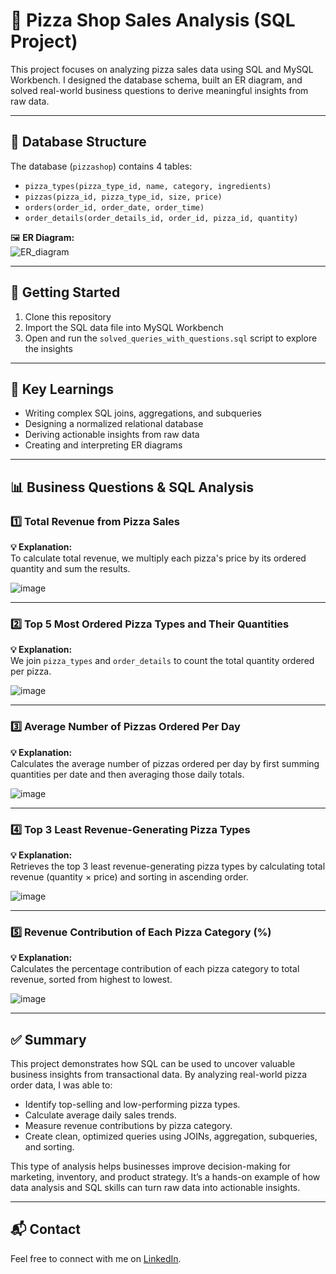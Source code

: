 # 🍕 Pizza Shop Sales Analysis (SQL Project)

This project focuses on analyzing pizza sales data using SQL and MySQL Workbench. I designed the database schema, built an ER diagram, and solved real-world business questions to derive meaningful insights from raw data.

---

## 🧱 Database Structure

The database (`pizzashop`) contains 4 tables:

- `pizza_types(pizza_type_id, name, category, ingredients)`
- `pizzas(pizza_id, pizza_type_id, size, price)`
- `orders(order_id, order_date, order_time)`
- `order_details(order_details_id, order_id, pizza_id, quantity)`

🖼️ **ER Diagram:**  
![ER_diagram](https://github.com/user-attachments/assets/6d016e19-d884-4204-a225-f9ceb6b30669)

---

## 🚀 Getting Started

1. Clone this repository  
2. Import the SQL data file into MySQL Workbench  
3. Open and run the `solved_queries_with_questions.sql` script to explore the insights  

---

## 📘 Key Learnings

- Writing complex SQL joins, aggregations, and subqueries  
- Designing a normalized relational database  
- Deriving actionable insights from raw data  
- Creating and interpreting ER diagrams  

---

## 📊 Business Questions & SQL Analysis

### 1️⃣ Total Revenue from Pizza Sales

**💡 Explanation:**  
To calculate total revenue, we multiply each pizza's price by its ordered quantity and sum the results.

![image](https://github.com/user-attachments/assets/4adc329d-8d93-4fcc-b83e-08ae757f31b3)

---

### 2️⃣ Top 5 Most Ordered Pizza Types and Their Quantities

**💡 Explanation:**  
We join `pizza_types` and `order_details` to count the total quantity ordered per pizza.

![image](https://github.com/user-attachments/assets/89a4039d-f135-4824-bf57-90ac47d7c9f2)

---

### 3️⃣ Average Number of Pizzas Ordered Per Day

**💡 Explanation:**  
Calculates the average number of pizzas ordered per day by first summing quantities per date and then averaging those daily totals.

![image](https://github.com/user-attachments/assets/c9dd13b1-aec0-471f-bf21-f0822a0b235d)

---

### 4️⃣ Top 3 Least Revenue-Generating Pizza Types

**💡 Explanation:**  
Retrieves the top 3 least revenue-generating pizza types by calculating total revenue (quantity × price) and sorting in ascending order.

![image](https://github.com/user-attachments/assets/bd1822cf-08ab-4381-956d-4826e828bc3f)

---

### 5️⃣ Revenue Contribution of Each Pizza Category (%)

**💡 Explanation:**  
Calculates the percentage contribution of each pizza category to total revenue, sorted from highest to lowest.

![image](https://github.com/user-attachments/assets/7bc08371-ea8b-47e2-8dd2-d4e446cb73aa)

---

## ✅ Summary

This project demonstrates how SQL can be used to uncover valuable business insights from transactional data. By analyzing real-world pizza order data, I was able to:

- Identify top-selling and low-performing pizza types.
- Calculate average daily sales trends.
- Measure revenue contributions by pizza category.
- Create clean, optimized queries using JOINs, aggregation, subqueries, and sorting.

This type of analysis helps businesses improve decision-making for marketing, inventory, and product strategy. It’s a hands-on example of how data analysis and SQL skills can turn raw data into actionable insights.

---

## 📬 Contact
Feel free to connect with me on [LinkedIn](https://www.linkedin.com/in/maheen-khalid-38a0591b0/).
